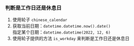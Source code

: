 ### 判断是工作日还是休息日

1. 使用轮子 `chinese_calendar`
2. 获取当前日期：```datetime.datetime.now().date()```
</br>指定某个日期：```datetime.datetime(2022, 12, 6)```
3. 使用轮子提供的方法 `is_workday` 来判断是工作日还是休息日

